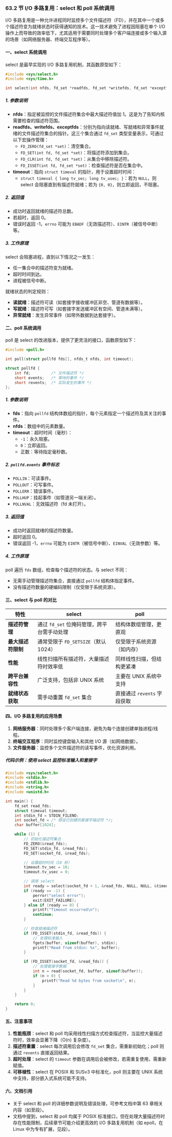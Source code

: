 
### 63.2 节 I/O 多路复用：select 和 poll 系统调用

I/O 多路复用是一种允许进程同时监控多个文件描述符（FD），并在其中一个或多个描述符变为就绪状态时获得通知的技术。这一技术避免了进程因阻塞在单个 I/O 操作上而导致的效率低下，尤其适用于需要同时处理多个客户端连接或多个输入源的场景（如网络服务器、终端交互程序等）。


#### 一、select 系统调用

select 是最早实现的 I/O 多路复用机制，其函数原型如下：
```c
#include <sys/select.h>
#include <sys/time.h>

int select(int nfds, fd_set *readfds, fd_set *writefds, fd_set *exceptfds, struct timeval *timeout);
```

##### 1. 参数说明
- **nfds**：指定被监控的文件描述符集合中最大描述符值加 1。这是为了告知内核需要检查的描述符范围。
- **readfds、writefds、exceptfds**：分别为指向读就绪、写就绪和异常事件就绪的文件描述符集合的指针。这三个集合通过 `fd_set` 类型变量表示，可通过以下宏操作管理：
  - `FD_ZERO(fd_set *set)`：清空集合。
  - `FD_SET(int fd, fd_set *set)`：将描述符添加到集合。
  - `FD_CLR(int fd, fd_set *set)`：从集合中移除描述符。
  - `FD_ISSET(int fd, fd_set *set)`：检查描述符是否在集合中。
- **timeout**：指向 `struct timeval` 的指针，用于设置超时时间：
  - `struct timeval { long tv_sec; long tv_usec; }`：若为 `NULL`，则 select 会阻塞直到有描述符就绪；若为 `{0, 0}`，则立即返回，不阻塞。

##### 2. 返回值
- 成功时返回就绪的描述符总数。
- 若超时，返回 0。
- 错误时返回 -1，`errno` 可能为 `EBADF`（无效描述符）、`EINTR`（被信号中断）等。

##### 3. 工作原理
select 会阻塞进程，直到以下情况之一发生：
- 任一集合中的描述符变为就绪。
- 超时时间到达。
- 进程被信号中断。

就绪状态的判定规则：
- **读就绪**：描述符可读（如套接字接收缓冲区非空、管道有数据等）。
- **写就绪**：描述符可写（如套接字发送缓冲区有空间、管道未满等）。
- **异常就绪**：发生异常事件（如带外数据到达套接字）。


#### 二、poll 系统调用

poll 是 select 的改进版本，提供了更灵活的接口，函数原型如下：
```c
#include <poll.h>

int poll(struct pollfd fds[], nfds_t nfds, int timeout);

struct pollfd {
    int fd;         /* 文件描述符 */
    short events;   /* 等待的事件 */
    short revents;  /* 实际发生的事件 */
};
```

##### 1. 参数说明
- **fds**：指向 `pollfd` 结构体数组的指针，每个元素指定一个描述符及其关注的事件。
- **nfds**：数组中的元素数量。
- **timeout**：超时时间（毫秒）：
  - `-1`：永久阻塞。
  - `0`：立即返回。
  - 正数：等待指定毫秒数。

##### 2. `pollfd.events` 事件标志
- `POLLIN`：可读事件。
- `POLLOUT`：可写事件。
- `POLLERR`：错误事件。
- `POLLHUP`：挂起事件（如管道另一端关闭）。
- `POLLNVAL`：无效描述符（fd 未打开）。

##### 3. 返回值
- 成功时返回就绪的描述符数量。
- 超时返回 0。
- 错误返回 -1，`errno` 可能为 `EINTR`（被信号中断）、`EINVAL`（无效参数）等。

##### 4. 工作原理
poll 遍历 `fds` 数组，检查每个描述符的状态。与 select 不同：
- 无需手动管理描述符集合，直接通过 `pollfd` 结构体指定事件。
- 没有描述符数量的硬编码限制（仅受限于系统资源）。


#### 三、select 与 poll 的对比

| **特性**      | **select**                  | **poll**            |
| ----------- | --------------------------- | ------------------- |
| **描述符管理**   | 通过 `fd_set` 位掩码管理，跨平台需手动处理  | 结构体数组管理，更直观         |
| **最大描述符限制** | 通常受限于 `FD_SETSIZE`（默认 1024） | 仅受限于系统资源（如内存）       |
| **性能**      | 线性扫描所有描述符，大量描述符时效率低         | 同样线性扫描，但结构更紧凑       |
| **跨平台兼容性**  | 广泛支持，包括非 UNIX 系统            | 主要在 UNIX 系统中支持      |
| **就绪状态获取**  | 需手动重置 `fd_set` 集合           | 直接通过 `revents` 字段获取 |


#### 四、I/O 多路复用的应用场景

1. **网络服务器**：同时处理多个客户端连接，避免为每个连接创建单独进程/线程。
2. **终端交互程序**：同时监控键盘输入和其他 I/O 源（如网络数据）。
3. **文件服务器**：监控多个文件描述符的读写事件，优化资源利用。

##### 代码示例：使用 select 监控标准输入和套接字
```c
#include <sys/select.h>
#include <stdio.h>
#include <stdlib.h>
#include <string.h>
#include <unistd.h>

int main() {
    fd_set read_fds;
    struct timeval timeout;
    int stdin_fd = STDIN_FILENO;
    int socket_fd = /* 假设已创建的套接字描述符 */;
    char buffer[1024];

    while (1) {
        // 初始化描述符集合
        FD_ZERO(&read_fds);
        FD_SET(stdin_fd, &read_fds);
        FD_SET(socket_fd, &read_fds);

        // 设置超时时间（10 秒）
        timeout.tv_sec = 10;
        timeout.tv_usec = 0;

        // 调用 select
        int ready = select(socket_fd + 1, &read_fds, NULL, NULL, &timeout);
        if (ready == -1) {
            perror("select error");
            exit(EXIT_FAILURE);
        } else if (ready == 0) {
            printf("Timeout occurred\n");
            continue;
        }

        // 检查就绪描述符
        if (FD_ISSET(stdin_fd, &read_fds)) {
            // 处理标准输入
            fgets(buffer, sizeof(buffer), stdin);
            printf("Read from stdin: %s", buffer);
        }

        if (FD_ISSET(socket_fd, &read_fds)) {
            // 处理套接字数据
            int n = read(socket_fd, buffer, sizeof(buffer));
            if (n > 0) {
                printf("Read %d bytes from socket\n", n);
            }
        }
    }

    return 0;
}
```


#### 五、注意事项

1. **性能瓶颈**：select 和 poll 均采用线性扫描方式检查描述符，当监控大量描述符时，效率会显著下降（O(n) 复杂度）。
2. **描述符重置**：select 每次调用后会修改 `fd_set` 集合，需重新初始化；poll 则通过 `revents` 直接返回结果。
3. **超时处理**：select 的 `timeout` 参数在调用后会被修改，若需重复使用，需重新赋值。
4. **可移植性**：select 在 POSIX 和 SUSv3 中标准化，poll 则主要在 UNIX 系统中支持，部分嵌入式系统可能不支持。


#### 六、文档引用

- 关于 select 和 poll 的详细参数说明及错误处理，可参考文档中第 63 章相关内容（如至段）。
- 文档中提到，select 和 poll 均属于 POSIX 标准接口，但在处理大量描述符时存在性能限制，后续章节可能介绍更高效的 I/O 多路复用机制（如 epoll，在 Linux 中为专有扩展，见段）。